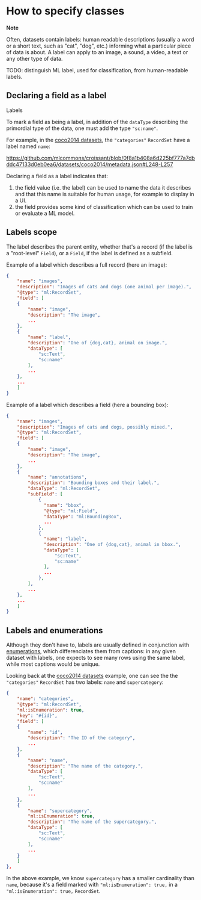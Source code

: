 # How to specify classes

**Note**



Often, datasets contain labels: human readable descriptions (usually a word or
a short text, such as "cat", "dog", etc.) informing what a particular piece of
data is about. A label can apply to an image, a sound, a video, a text or any
other type of data.

TODO: distinguish ML label, used for classification, from human-readable labels.

## Declaring a field as a label

Labels 

To mark a field as being a label, in addition of the `dataType` describing
the primordial type of the data, one must add the type `"sc:name"`.

For example, in the [coco2014 datasets](
https://github.com/mlcommons/croissant/blob/main/datasets/coco2014/metadata.json),
the `"categories"` `RecordSet`  have a label named `name`:

https://github.com/mlcommons/croissant/blob/0f8a1b408a6d225bf777a7dbddc47133d0eb0ea6/datasets/coco2014/metadata.json#L248-L257

Declaring a field as a label indicates that:

1. the field value (i.e. the label) can be used
to name the data it describes and that this name is suitable for human
usage, for example to display in a UI.
2. the field provides some kind of classification which can be used to train or evaluate a ML model.

## Labels scope

The label describes the parent entity, whether that's a record (if the label is
a "root-level" `Field`), or a `Field`, if the label is defined as a subfield.

Example of a label which describes a full record (here an image):

```json
{
    "name": "images",
    "description": "Images of cats and dogs (one animal per image).",
    "@type": "ml:RecordSet",
    "field": [
    {
        "name": "image",
        "description": "The image",
        ...
    },
    {
        "name": "label",
        "description": "One of {dog,cat}, animal on image.",
        "dataType": [
            "sc:Text",
            "sc:name"
        ],
        ...
    },
    ...
    ]
}
```

Example of a label which describes a field (here a bounding box):

```json
{
    "name": "images",
    "description": "Images of cats and dogs, possibly mixed.",
    "@type": "ml:RecordSet",
    "field": [
    {
        "name": "image",
        "description": "The image",
        ...
    },
    {
        "name": "annotations",
        "description": "Bounding boxes and their label.",
        "dataType": "ml:RecordSet",
        "subField": [
            {
              "name": "bbox",
              "@type": "ml:Field",
              "dataType": "ml:BoundingBox",
              ...
            },
            {
              "name": "label",
              "description": "One of {dog,cat}, animal in bbox.",
              "dataType": [
                  "sc:Text",
                  "sc:name"
              ],
              ...
            },
        ],
        ...
    },
    ...
    ]
}
```

## Labels and enumerations

Although they don't have to, labels are usually defined in conjunction with
[enumerations](), which differenciates them from captions: in any given dataset
with labels, one expects to see many rows using the same label, while most
captions would be unique.

Looking back at the [coco2014 datasets](
https://github.com/mlcommons/croissant/blob/main/datasets/coco2014/metadata.json)
example, one can see the the `"categories"` `RecordSet` has two labels: `name`
and `supercategory`:

```json
{
    "name": "categories",
    "@type": "ml:RecordSet",
    "ml:isEnumeration": true,
    "key": "#{id}",
    "field": [
    {
        "name": "id",
        "description": "The ID of the category",
        ...
    },
    {
        "name": "name",
        "description": "The name of the category.",
        "dataType": [
            "sc:Text",
            "sc:name"
        ],
        ...
    },
    {
        "name": "supercategory",
        "ml:isEnumeration": true,
        "description": "The name of the supercategory.",
        "dataType": [
            "sc:Text",
            "sc:name"
        ],
        ...
    }
    ]
},
```

In the above example, we know `supercategory` has a smaller cardinality than
`name`, because it's a field marked with `"ml:isEnumeration": true,` in a
`"ml:isEnumeration": true,` `RecordSet`.